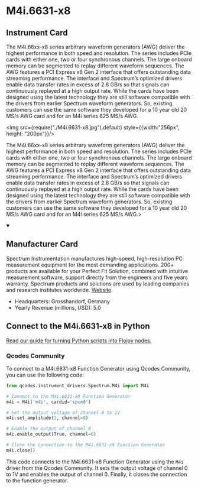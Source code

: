 
# M4i.6631-x8

## Instrument Card

<div className="flex">

<div>

The M4i.66xx-x8 series arbitrary waveform generators (AWG) deliver the highest performance in both speed and resolution. The series includes PCIe cards with either one, two or four synchronous channels. The large onboard memory can be segmented to replay different waveform sequences. The AWG features a PCI Express x8 Gen 2 interface that offers outstanding data streaming performance. The interface and Spectrum’s optimized drivers enable data transfer rates in excess of 2.8 GB/s so that signals can continuously replayed at a high output rate. While the cards have been designed using the latest technology they are still software compatible with the drivers from earlier Spectrum waveform generators. So, existing customers can use the same software they developed for a 10 year old 20 MS/s AWG card and for an M4i series 625 MS/s AWG.

</div>

<img src={require("./M4i.6631-x8.jpg").default} style={{width:"256px", height: "200px"}}/>

</div>

The M4i.66xx-x8 series arbitrary waveform generators (AWG) deliver the highest performance in both speed and resolution. The series includes PCIe cards with either one, two or four synchronous channels. The large onboard memory can be segmented to replay different waveform sequences. The AWG features a PCI Express x8 Gen 2 interface that offers outstanding data streaming performance. The interface and Spectrum’s optimized drivers enable data transfer rates in excess of 2.8 GB/s so that signals can continuously replayed at a high output rate. While the cards have been designed using the latest technology they are still software compatible with the drivers from earlier Spectrum waveform generators. So, existing customers can use the same software they developed for a 10 year old 20 MS/s AWG card and for an M4i series 625 MS/s AWG.>

<details open>
<summary><h2>Manufacturer Card</h2></summary>

Spectrum Instrumentation manufactures high-speed, high-resolution PC measurement equipment for the most demanding applications. 200+ products are available for your Perfect Fit Solution, combined with intuitive measurement software, support directly from the engineers and five years warranty. Spectrum products and solutions are used by leading companies and research institutes worldwide. <a href="https://spectrum-instrumentation.com/">Website</a>.

<ul>
  <li>Headquarters: Grosshandorf, Germany</li>
  <li>Yearly Revenue (millions, USD): 5.0</li>
</ul>
</details>

## Connect to the M4i.6631-x8 in Python

[Read our guide for turning Python scripts into Flojoy nodes.](https://docs.flojoy.ai/custom-nodes/creating-custom-node/)


### Qcodes Community

To connect to a M4i.6631-x8 Function Generator using Qcodes Community, you can use the following code:

```python
from qcodes.instrument_drivers.Spectrum.M4i import M4i

# Connect to the M4i.6631-x8 Function Generator
m4i = M4i('m4i', cardid='spcm0')

# Set the output voltage of channel 0 to 1V
m4i.set_amplitude(1, channel=0)

# Enable the output of channel 0
m4i.enable_output(True, channel=0)

# Close the connection to the M4i.6631-x8 Function Generator
m4i.close()
```

This code connects to the M4i.6631-x8 Function Generator using the `M4i` driver from the Qcodes Community. It sets the output voltage of channel 0 to 1V and enables the output of channel 0. Finally, it closes the connection to the function generator.

